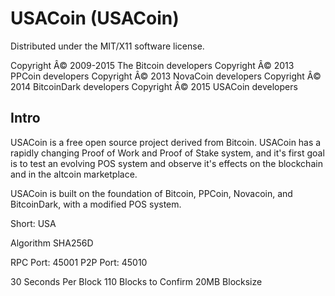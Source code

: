 USACoin (USACoin)
===================
Distributed under the MIT/X11 software license.

Copyright Â© 2009-2015 The Bitcoin developers
Copyright Â© 2013 PPCoin developers
Copyright Â© 2013 NovaCoin developers
Copyright Â© 2014 BitcoinDark developers
Copyright Â© 2015 USACoin developers

Intro
-----
USACoin is a free open source project derived from Bitcoin. USACoin has a rapidly changing Proof of Work and Proof of Stake system, and it's first goal is to test an evolving POS system and observe it's effects on the blockchain and in the altcoin marketplace.

USACoin is built on the foundation of Bitcoin, PPCoin, Novacoin, and BitcoinDark, with a modified POS system.

Short: USA

Algorithm SHA256D


RPC Port: 45001
P2P Port: 45010



30 Seconds Per Block
110 Blocks to Confirm
20MB Blocksize



